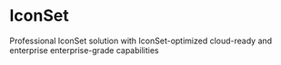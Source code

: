 # IconSet
Professional IconSet solution with IconSet-optimized cloud-ready and enterprise enterprise-grade capabilities
